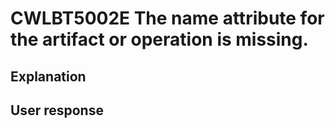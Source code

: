 # CWLBT5002E The name attribute for the artifact or operation is missing.

## Explanation

## User response